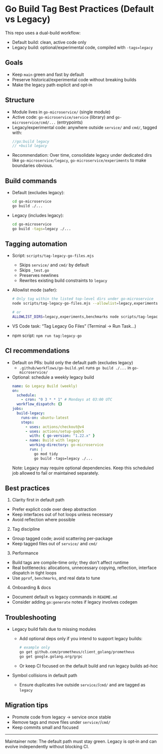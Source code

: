 # Go Build Tag Best Practices (Default vs Legacy)

This repo uses a dual-build workflow:

- Default build: clean, active code only
- Legacy build: optional/experimental code, compiled with `-tags=legacy`

## Goals

- Keep `main` green and fast by default
- Preserve historical/experimental code without breaking builds
- Make the legacy path explicit and opt‑in

## Structure

- Module lives in `go-microservice/` (single module)
- Active code: `go-microservice/service` (library) and `go-microservice/cmd/...` (entrypoints)
- Legacy/experimental code: anywhere outside `service/` and `cmd/`, tagged with:
  ```go
  //go:build legacy
  // +build legacy
  ```
- Recommendation: Over time, consolidate legacy under dedicated dirs like `go-microservice/legacy`, `go-microservice/experiments` to make boundaries obvious.

## Build commands

- Default (excludes legacy):
  ```bash
  cd go-microservice
  go build ./...
  ```
- Legacy (includes legacy):
  ```bash
  cd go-microservice
  go build -tags=legacy ./...
  ```

## Tagging automation

- Script: `scripts/tag-legacy-go-files.mjs`
  - Skips `service/` and `cmd/` by default
  - Skips `_test.go`
  - Preserves newlines
  - Rewrites existing build constraints to `legacy`
- Allowlist mode (safer):

  ```bash
  # Only tag within the listed top-level dirs under go-microservice
  node scripts/tag-legacy-go-files.mjs --allowlist=legacy,experiments,benchmarks

  # or
  ALLOWLIST_DIRS=legacy,experiments,benchmarks node scripts/tag-legacy-go-files.mjs
  ```

- VS Code task: “Tag Legacy Go Files” (Terminal → Run Task…)
- npm script: `npm run tag:legacy-go`

## CI recommendations

- Default on PRs: build only the default path (excludes legacy)
  - `.github/workflows/go-build.yml` runs `go build ./...` in `go-microservice/`
- Optional: schedule a weekly legacy build
  ```yaml
  name: Go Legacy Build (weekly)
  on:
    schedule:
      - cron: "0 3 * * 1" # Mondays at 03:00 UTC
    workflow_dispatch: {}
  jobs:
    build-legacy:
      runs-on: ubuntu-latest
      steps:
        - uses: actions/checkout@v4
        - uses: actions/setup-go@v5
          with: { go-version: "1.22.x" }
        - name: Build with legacy
          working-directory: go-microservice
          run: |
            go mod tidy
            go build -tags=legacy ./...
  ```
  Note: Legacy may require optional dependencies. Keep this scheduled job allowed to fail or maintained separately.

## Best practices

1. Clarity first in default path

- Prefer explicit code over deep abstraction
- Keep interfaces out of hot loops unless necessary
- Avoid reflection where possible

2. Tag discipline

- Group tagged code; avoid scattering per-package
- Keep tagged files out of `service/` and `cmd/`

3. Performance

- Build tags are compile-time only; they don’t affect runtime
- Real bottlenecks: allocations, unnecessary copying, reflection, interface dispatch in tight loops
- Use `pprof`, `benchmarks`, and real data to tune

4. Onboarding & docs

- Document default vs legacy commands in `README.md`
- Consider adding `go:generate` notes if legacy involves codegen

## Troubleshooting

- Legacy build fails due to missing modules

  - Add optional deps only if you intend to support legacy builds:
    ```bash
    # example only
    go get github.com/prometheus/client_golang/prometheus
    go get google.golang.org/grpc
    ```
  - Or keep CI focused on the default build and run legacy builds ad-hoc

- Symbol collisions in default path
  - Ensure duplicates live outside `service/`/`cmd/` and are tagged as `legacy`

## Migration tips

- Promote code from legacy → service once stable
- Remove tags and move files under `service/`/`cmd/`
- Keep commits small and focused

---

Maintainer note: The default path must stay green. Legacy is opt‑in and can evolve independently without blocking CI.

